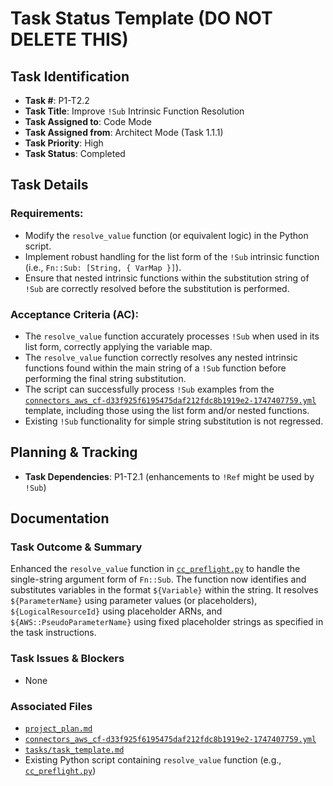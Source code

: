 # Task Status Template (DO NOT DELETE THIS)

## Task Identification
- **Task #**: P1-T2.2
- **Task Title**: Improve `!Sub` Intrinsic Function Resolution
- **Task Assigned to**: Code Mode
- **Task Assigned from**: Architect Mode (Task 1.1.1)
- **Task Priority**: High
- **Task Status**: Completed

## Task Details
### Requirements:
- Modify the `resolve_value` function (or equivalent logic) in the Python script.
- Implement robust handling for the list form of the `!Sub` intrinsic function (i.e., `Fn::Sub: [String, { VarMap }]`).
- Ensure that nested intrinsic functions within the substitution string of `!Sub` are correctly resolved before the substitution is performed.

### Acceptance Criteria (AC):
- The `resolve_value` function accurately processes `!Sub` when used in its list form, correctly applying the variable map.
- The `resolve_value` function correctly resolves any nested intrinsic functions found within the main string of a `!Sub` function before performing the final string substitution.
- The script can successfully process `!Sub` examples from the [`connectors_aws_cf-d33f925f6195475daf212fdc8b1919e2-1747407759.yml`](connectors_aws_cf-d33f925f6195475daf212fdc8b1919e2-1747407759.yml) template, including those using the list form and/or nested functions.
- Existing `!Sub` functionality for simple string substitution is not regressed.

## Planning & Tracking
- **Task Dependencies**: P1-T2.1 (enhancements to `!Ref` might be used by `!Sub`)

## Documentation
### Task Outcome & Summary
Enhanced the `resolve_value` function in [`cc_preflight.py`](cc_preflight.py) to handle the single-string argument form of `Fn::Sub`. The function now identifies and substitutes variables in the format `${Variable}` within the string. It resolves `${ParameterName}` using parameter values (or placeholders), `${LogicalResourceId}` using placeholder ARNs, and `${AWS::PseudoParameterName}` using fixed placeholder strings as specified in the task instructions.

### Task Issues & Blockers
- None

### Associated Files
- [`project_plan.md`](project_plan.md)
- [`connectors_aws_cf-d33f925f6195475daf212fdc8b1919e2-1747407759.yml`](connectors_aws_cf-d33f925f6195475daf212fdc8b1919e2-1747407759.yml)
- [`tasks/task_template.md`](tasks/task_template.md)
- Existing Python script containing `resolve_value` function (e.g., [`cc_preflight.py`](cc_preflight.py))